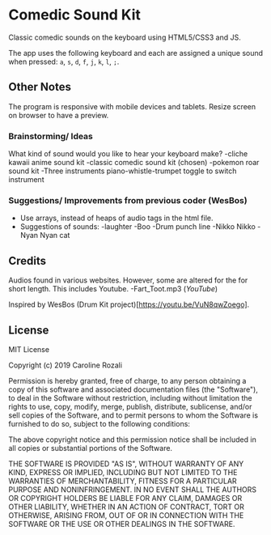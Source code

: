 # Comedic Sound Kit
Classic comedic sounds on the keyboard using HTML5/CSS3 and JS.

The app uses the following keyboard and each are assigned a unique sound when pressed:
`a`, `s`, `d`, `f`, `j`, `k`, `l`, `;`.

## Other Notes

The program is responsive with mobile devices and tablets. Resize screen on browser to have a preview.

### Brainstorming/ Ideas
What kind of sound would you like to hear your keyboard make?
-cliche kawaii anime sound kit
-classic comedic sound kit (chosen)
-pokemon roar sound kit
-Three instruments piano-whistle-trumpet toggle to switch instrument

### Suggestions/ Improvements from previous coder (WesBos)
* Use arrays, instead of heaps of audio tags in the html file.
* Suggestions of sounds:
-laughter
-Boo
-Drum punch line
-Nikko Nikko
-Nyan Nyan cat

## Credits
Audios found in various websites. However, some are altered for the for short length. This includes Youtube.
-Fart_Toot.mp3 (_YouTube_)

Inspired by WesBos (Drum Kit project)[https://youtu.be/VuN8qwZoego].

## License
MIT License

Copyright (c) 2019 Caroline Rozali

Permission is hereby granted, free of charge, to any person obtaining a copy of this software and associated documentation files (the "Software"), to deal in the Software without restriction, including without limitation the rights to use, copy, modify, merge, publish, distribute, sublicense, and/or sell copies of the Software, and to permit persons to whom the Software is furnished to do so, subject to the following conditions:

The above copyright notice and this permission notice shall be included in all copies or substantial portions of the Software.

THE SOFTWARE IS PROVIDED "AS IS", WITHOUT WARRANTY OF ANY KIND, EXPRESS OR IMPLIED, INCLUDING BUT NOT LIMITED TO THE WARRANTIES OF MERCHANTABILITY, FITNESS FOR A PARTICULAR PURPOSE AND NONINFRINGEMENT. IN NO EVENT SHALL THE AUTHORS OR COPYRIGHT HOLDERS BE LIABLE FOR ANY CLAIM, DAMAGES OR OTHER LIABILITY, WHETHER IN AN ACTION OF CONTRACT, TORT OR OTHERWISE, ARISING FROM, OUT OF OR IN CONNECTION WITH THE SOFTWARE OR THE USE OR OTHER DEALINGS IN THE SOFTWARE.
